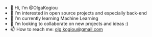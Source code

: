 - 👋 Hi, I’m @OlgaKogiou
- 👀 I’m interested in open source projects and especially back-end
- 🌱 I’m currently learning Machine Learning 
- 💞️ I’m looking to collaborate on new projects and ideas :) 
- 📫 How to reach me: olg.kogiou@gmail.com

<!---
OlgaKogiou/OlgaKogiou is a ✨ special ✨ repository because its `README.md` (this file) appears on your GitHub profile.
You can click the Preview link to take a look at your changes.
--->
